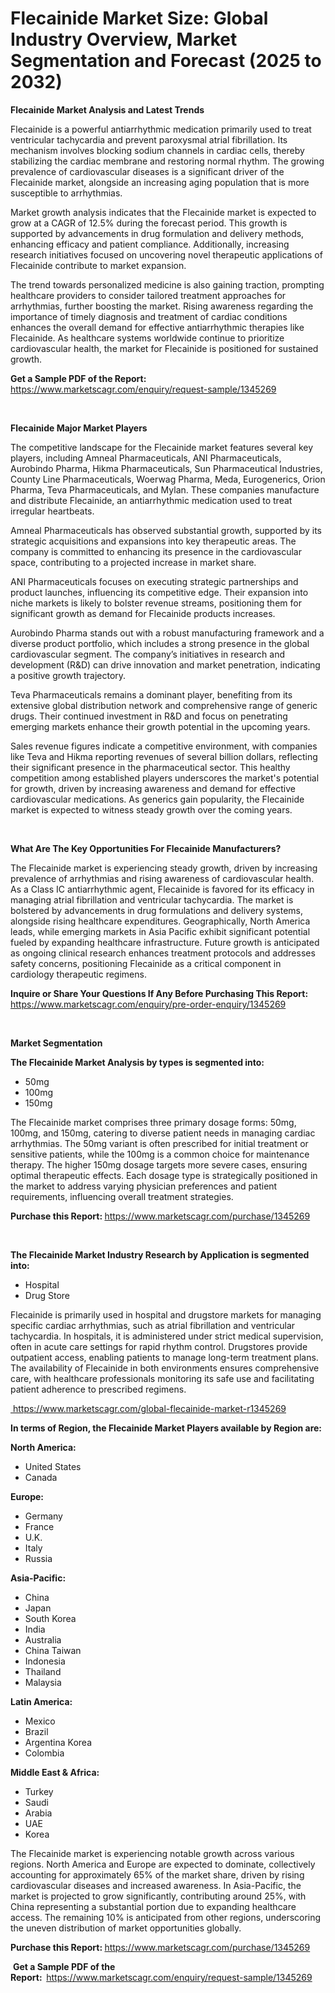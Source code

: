 <p><h1>Flecainide Market Size: Global Industry Overview, Market Segmentation and Forecast (2025 to 2032)</h1></p><p><strong>Flecainide Market Analysis and Latest Trends</strong></p>
<p><p>Flecainide is a powerful antiarrhythmic medication primarily used to treat ventricular tachycardia and prevent paroxysmal atrial fibrillation. Its mechanism involves blocking sodium channels in cardiac cells, thereby stabilizing the cardiac membrane and restoring normal rhythm. The growing prevalence of cardiovascular diseases is a significant driver of the Flecainide market, alongside an increasing aging population that is more susceptible to arrhythmias.</p><p>Market growth analysis indicates that the Flecainide market is expected to grow at a CAGR of 12.5% during the forecast period. This growth is supported by advancements in drug formulation and delivery methods, enhancing efficacy and patient compliance. Additionally, increasing research initiatives focused on uncovering novel therapeutic applications of Flecainide contribute to market expansion.</p><p>The trend towards personalized medicine is also gaining traction, prompting healthcare providers to consider tailored treatment approaches for arrhythmias, further boosting the market. Rising awareness regarding the importance of timely diagnosis and treatment of cardiac conditions enhances the overall demand for effective antiarrhythmic therapies like Flecainide. As healthcare systems worldwide continue to prioritize cardiovascular health, the market for Flecainide is positioned for sustained growth.</p></p>
<p><strong>Get a Sample PDF of the Report:&nbsp;</strong> <a href="https://www.marketscagr.com/enquiry/request-sample/1345269?utm_campaign=3274&utm_medium=2&utm_source=Github&utm_content=ia&utm_term=19042025&utm_id=flecainide">https://www.marketscagr.com/enquiry/request-sample/1345269</a></p>
<p>&nbsp;</p>
<p><strong>Flecainide Major Market Players</strong></p>
<p><p>The competitive landscape for the Flecainide market features several key players, including Amneal Pharmaceuticals, ANI Pharmaceuticals, Aurobindo Pharma, Hikma Pharmaceuticals, Sun Pharmaceutical Industries, County Line Pharmaceuticals, Woerwag Pharma, Meda, Eurogenerics, Orion Pharma, Teva Pharmaceuticals, and Mylan. These companies manufacture and distribute Flecainide, an antiarrhythmic medication used to treat irregular heartbeats.</p><p>Amneal Pharmaceuticals has observed substantial growth, supported by its strategic acquisitions and expansions into key therapeutic areas. The company is committed to enhancing its presence in the cardiovascular space, contributing to a projected increase in market share.</p><p>ANI Pharmaceuticals focuses on executing strategic partnerships and product launches, influencing its competitive edge. Their expansion into niche markets is likely to bolster revenue streams, positioning them for significant growth as demand for Flecainide products increases.</p><p>Aurobindo Pharma stands out with a robust manufacturing framework and a diverse product portfolio, which includes a strong presence in the global cardiovascular segment. The company’s initiatives in research and development (R&D) can drive innovation and market penetration, indicating a positive growth trajectory.</p><p>Teva Pharmaceuticals remains a dominant player, benefiting from its extensive global distribution network and comprehensive range of generic drugs. Their continued investment in R&D and focus on penetrating emerging markets enhance their growth potential in the upcoming years.</p><p>Sales revenue figures indicate a competitive environment, with companies like Teva and Hikma reporting revenues of several billion dollars, reflecting their significant presence in the pharmaceutical sector. This healthy competition among established players underscores the market's potential for growth, driven by increasing awareness and demand for effective cardiovascular medications. As generics gain popularity, the Flecainide market is expected to witness steady growth over the coming years.</p></p>
<p>&nbsp;</p>
<p><strong>What Are The Key Opportunities For Flecainide Manufacturers?</strong></p>
<p><p>The Flecainide market is experiencing steady growth, driven by increasing prevalence of arrhythmias and rising awareness of cardiovascular health. As a Class IC antiarrhythmic agent, Flecainide is favored for its efficacy in managing atrial fibrillation and ventricular tachycardia. The market is bolstered by advancements in drug formulations and delivery systems, alongside rising healthcare expenditures. Geographically, North America leads, while emerging markets in Asia Pacific exhibit significant potential fueled by expanding healthcare infrastructure. Future growth is anticipated as ongoing clinical research enhances treatment protocols and addresses safety concerns, positioning Flecainide as a critical component in cardiology therapeutic regimens.</p></p>
<p><strong>Inquire or Share Your Questions If Any Before Purchasing This Report:</strong> <a href="https://www.marketscagr.com/enquiry/pre-order-enquiry/1345269?utm_campaign=3274&utm_medium=2&utm_source=Github&utm_content=ia&utm_term=19042025&utm_id=flecainide">https://www.marketscagr.com/enquiry/pre-order-enquiry/1345269</a></p>
<p>&nbsp;</p>
<p><strong>Market Segmentation</strong></p>
<p><strong>The Flecainide Market Analysis by types is segmented into:</strong></p>
<p><ul><li>50mg</li><li>100mg</li><li>150mg</li></ul></p>
<p><p>The Flecainide market comprises three primary dosage forms: 50mg, 100mg, and 150mg, catering to diverse patient needs in managing cardiac arrhythmias. The 50mg variant is often prescribed for initial treatment or sensitive patients, while the 100mg is a common choice for maintenance therapy. The higher 150mg dosage targets more severe cases, ensuring optimal therapeutic effects. Each dosage type is strategically positioned in the market to address varying physician preferences and patient requirements, influencing overall treatment strategies.</p></p>
<p><strong>Purchase this Report:&nbsp;</strong><a href="https://www.marketscagr.com/purchase/1345269?utm_campaign=3274&utm_medium=2&utm_source=Github&utm_content=ia&utm_term=19042025&utm_id=flecainide">https://www.marketscagr.com/purchase/1345269</a></p>
<p>&nbsp;</p>
<p><strong>The Flecainide Market Industry Research by Application is segmented into:</strong></p>
<p><ul><li>Hospital</li><li>Drug Store</li></ul></p>
<p><p>Flecainide is primarily used in hospital and drugstore markets for managing specific cardiac arrhythmias, such as atrial fibrillation and ventricular tachycardia. In hospitals, it is administered under strict medical supervision, often in acute care settings for rapid rhythm control. Drugstores provide outpatient access, enabling patients to manage long-term treatment plans. The availability of Flecainide in both environments ensures comprehensive care, with healthcare professionals monitoring its safe use and facilitating patient adherence to prescribed regimens.</p></p>
<p><a href="https://www.marketscagr.com/global-flecainide-market-r1345269?utm_campaign=3274&utm_medium=2&utm_source=Github&utm_content=ia&utm_term=19042025&utm_id=flecainide">&nbsp;https://www.marketscagr.com/global-flecainide-market-r1345269</a></p>
<p><strong>In terms of Region, the Flecainide Market Players available by Region are:</strong></p>
<p>
    <p> <strong> North America: </strong>
        <ul>
            <li>United States</li>
            <li>Canada</li>
        </ul>
        </p> 
    <p> <strong> Europe: </strong>
        <ul>
            <li>Germany</li>
            <li>France</li>
            <li>U.K.</li>
            <li>Italy</li>
            <li>Russia</li>
        </ul>
        </p> 
    <p> <strong> Asia-Pacific: </strong>
        <ul>
            <li>China</li>
            <li>Japan</li>
            <li>South Korea</li>
            <li>India</li>
            <li>Australia</li>
            <li>China Taiwan</li>
            <li>Indonesia</li>
            <li>Thailand</li>
            <li>Malaysia</li>
        </ul>
        </p> 
    <p> <strong> Latin America: </strong>
        <ul>
            <li>Mexico</li>
            <li>Brazil</li>
            <li>Argentina Korea</li>
            <li>Colombia</li>
        </ul>
        </p> 
    <p> <strong> Middle East & Africa: </strong>
        <ul>
            <li>Turkey</li>
            <li>Saudi</li>
            <li>Arabia</li>
            <li>UAE</li>
            <li>Korea</li>
        </ul>
    </p>
    </p>
<p><p>The Flecainide market is experiencing notable growth across various regions. North America and Europe are expected to dominate, collectively accounting for approximately 65% of the market share, driven by rising cardiovascular diseases and increased awareness. In Asia-Pacific, the market is projected to grow significantly, contributing around 25%, with China representing a substantial portion due to expanding healthcare access. The remaining 10% is anticipated from other regions, underscoring the uneven distribution of market opportunities globally.</p></p>
<p><strong>Purchase this Report: </strong><a href="https://www.marketscagr.com/purchase/1345269?utm_campaign=3274&utm_medium=2&utm_source=Github&utm_content=ia&utm_term=19042025&utm_id=flecainide">https://www.marketscagr.com/purchase/1345269</a></p>
<p>&nbsp;<strong>Get a Sample PDF of the Report:&nbsp;&nbsp;</strong><a href="https://www.marketscagr.com/enquiry/request-sample/1345269?utm_campaign=3274&utm_medium=2&utm_source=Github&utm_content=ia&utm_term=19042025&utm_id=flecainide">https://www.marketscagr.com/enquiry/request-sample/1345269</a></p>
<p><strong></strong></p>
<p><p></p><p></p><p></p></p>